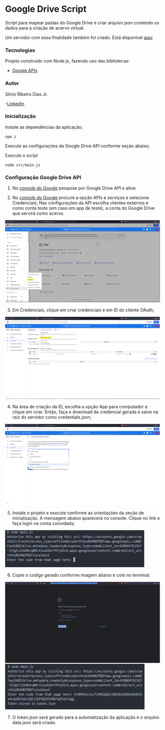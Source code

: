 # Google Drive Script

Script para mapear pastas do Google Drive e criar arquivo json contendo os dados para a criação de acervo virtual.

Um servidor com essa finalidade também foi criado. Está disponível [aqui](https://github.com/silviordjr/google-drive-server)

### Tecnologias

Projeto construído com Node.js, fazendo uso das bibliotecas: 

- [Google APIs](https://www.npmjs.com/package/googleapis)

### Autor 

Silvio Ribeiro Dias Jr.

-[LinkedIn](https://www.linkedin.com/in/silvio-dias-junior/)

### Inicialização

Instale as dependências da aplicação;

    npm i

Execute as configurações da Google Drive API conforme seção abaixo;

Execute o script 

    node src/main.js

### Configuração Google Drive API

1. No [console do Google](https://console.cloud.google.com) pesquise por Google Drive API e ative.

2. No [console do Google](https://console.cloud.google.com) procure a opção APIs e serviços e selecione Credenciais; Nas configurações da API escolha clientes externos e como conta teste (em caso em app de teste), a conta do Google Drive que servirá como acervo.

<img src="./img/tela-1.PNG" alt="Tela do primeiro passo">

3. Em Credenciais, clique em criar credenciais e em ID do cliente OAuth; 

<img src="./img/tela-2.PNG" alt="Tela do primeiro passo">

4. Na área de criação da ID, escolha a opção App para computador e clique em criar. Então, faça o download da credencial gerada e salve na raiz do servidor como credentials.json;

<img src="./img/tela-3.PNG" alt="Tela do primeiro passo">

5. Instale o projeto e execute conforme as orientações da seção de inicialização. A mensagem abaixo aparecerá no console. Clique no link e faça login na conta convidada;

<img src="./img/tela-4.PNG" alt="Tela do primeiro passo">

6. Copie o codigo gerado conforme imagem abaixo e cole no terminal;

<img src="./img/tela-5.PNG" alt="Tela do primeiro passo">

<img src="./img/tela-6.PNG" alt="Tela do primeiro passo">

7. O token.json será gerado para a automatização da aplicação e o arquivo data.json será criado.